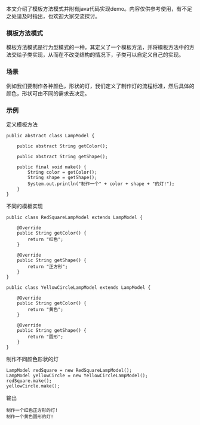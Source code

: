 本文介绍了模板方法模式并附有java代码实现demo。内容仅供参考使用，有不足之处请及时指出，也欢迎大家交流探讨。

### 模板方法模式

模板方法模式是行为型模式的一种，其定义了一个模板方法，并将模板方法中的方法交给子类实现，从而在不改变结构的情况下，子类可以自定义自己的实现。

### 场景

例如我们要制作各种颜色，形状的灯，我们定义了制作灯的流程标准，然后具体的颜色，形状可由不同的需求去决定。

### 示例

定义模板方法

```
public abstract class LampModel {

    public abstract String getColor();

    public abstract String getShape();

    public final void make() {
        String color = getColor();
        String shape = getShape();
        System.out.println("制作一个" + color + shape + "的灯!");
    }
}
```

不同的模板实现

```
public class RedSquareLampModel extends LampModel {

    @Override
    public String getColor() {
        return "红色";
    }

    @Override
    public String getShape() {
        return "正方形";
    }
}
```

```
public class YellowCircleLampModel extends LampModel {

    @Override
    public String getColor() {
        return "黄色";
    }

    @Override
    public String getShape() {
        return "圆形";
    }
}
```

制作不同颜色形状的灯

```
LampModel redSquare = new RedSquareLampModel();
LampModel yellowCircle = new YellowCircleLampModel();
redSquare.make();
yellowCircle.make();
```

输出

```
制作一个红色正方形的灯!
制作一个黄色圆形的灯!
```